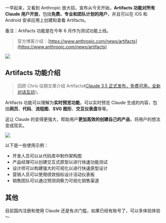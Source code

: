 一早起来，又看到 Anthropic 放大招，宣布从今天开始，**Artifacts 功能对所有 Claude 用户开放**，包括**免费、专业和团队计划的用户**，并且可以在 iOS 和 Android 安卓应用上创建和查看 Artifacts。

备注：Artifacts 功能是在今年 6 月作为测试功能上线。

> 官方博客介绍：[https://www.anthropic.com/news/artifacts](https://www.anthropic.com/news/artifacts)

![](https://cdn.nlark.com/yuque/0/2024/png/186051/1724803503211-741c66e1-b8e9-4af5-bda9-9e55d05b593d.png#averageHue=%236a5d4e&clientId=u0b9f6aa1-6c8c-4&from=paste&height=1822&id=u26447666&originHeight=1822&originWidth=2910&originalType=binary&ratio=1&rotation=0&showTitle=false&size=1726967&status=done&style=none&taskId=uf74961e2-4407-4e7c-88f9-94ece7efb9c&title=&width=2910)

## Artifacts 功能介绍

> 回顾 Chris 往期文章介绍 Artifacts《[Claude 3.5 正式发布，免费可用，全新对话互动](https://mp.weixin.qq.com/s/x7RlqXmT9H51hN1JowstbQ)》。

Artifacts 功能可以理解为**实时预览功能**，可以实时预览 Claude 生成的内容，包括**网页**、**代码**、**流程图**、**SVG 图形**、**交互仪表盘**等等。

这让 Claude 的变得更强大，帮助用户**更加高效的创建自己的产品**，将用户的想法变成现实。

![](https://cdn.nlark.com/yuque/0/2024/png/186051/1724803469459-d1a276b2-76c4-4683-b4b4-68b3a5eb252e.png#averageHue=%23dbe0d7&clientId=u0b9f6aa1-6c8c-4&from=paste&height=2002&id=ud0eb03ea&originHeight=2002&originWidth=3794&originalType=binary&ratio=1&rotation=0&showTitle=false&size=2750383&status=done&style=none&taskId=ua1cfb322-3d05-4ee5-8908-6ada2be0e52&title=&width=3794)

以下是一些使用示例：

- 开发人员可以从代码库中制作架构图
- 产品经理可以创建交互式原型以进行快速功能测试
- 设计师可以构建强大的可视化以进行快速原型设计
- 营销人员可以使用绩效指标设计活动仪表板
- 销售团队可以通过预测洞察力可视化销售渠道

## 其他

目前国内注册和使用 Claude 还是有点门槛，如果已经有账号了，可以多体验体验～
